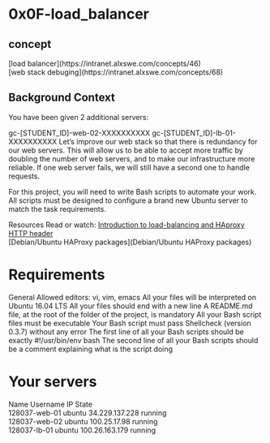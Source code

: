 <h1>0x0F-load_balancer</h1>
<h2> concept</h2>
[load balancer](https://intranet.alxswe.com/concepts/46) <br>
[web stack debuging](https://intranet.alxswe.com/concepts/68)<br>
<h2>Background Context</h2>
You have been given 2 additional servers:

gc-[STUDENT_ID]-web-02-XXXXXXXXXX
gc-[STUDENT_ID]-lb-01-XXXXXXXXXX
Let’s improve our web stack so that there is redundancy for our web servers. This will allow us to be able to accept more traffic by doubling the number of web servers, and to make our infrastructure more reliable. If one web server fails, we will still have a second one to handle requests.

For this project, you will need to write Bash scripts to automate your work. All scripts must be designed to configure a brand new Ubuntu server to match the task requirements.

Resources
Read or watch:
[Introduction to load-balancing and HAproxy](https://www.digitalocean.com/community/tutorials/an-introduction-to-haproxy-and-load-balancing-concepts)<br>
[HTTP header](https://www.techopedia.com/definition/27178/http-header)<br>
[Debian/Ubuntu HAProxy packages](Debian/Ubuntu HAProxy packages)<br>
<h1>
Requirements
</h1>
General
Allowed editors: vi, vim, emacs
All your files will be interpreted on Ubuntu 16.04 LTS
All your files should end with a new line
A README.md file, at the root of the folder of the project, is mandatory
All your Bash script files must be executable
Your Bash script must pass Shellcheck (version 0.3.7) without any error
The first line of all your Bash scripts should be exactly #!/usr/bin/env bash
The second line of all your Bash scripts should be a comment explaining what is the script doing

<h1>Your servers</h1>

Name	Username	IP	State<br>
128037-web-01	ubuntu	34.229.137.228	running<br>
128037-web-02	ubuntu	100.25.17.98	running<br>
128037-lb-01	ubuntu	100.26.163.179	running<br>

